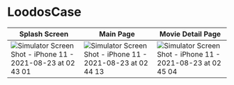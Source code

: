 # LoodosCase

| Splash Screen  |  Main Page  | Movie Detail Page    |
| ------------- | ------------- | ------------- |
|  ![Simulator Screen Shot - iPhone 11 - 2021-08-23 at 02 43 01](https://user-images.githubusercontent.com/33404285/130373900-dd5b11e4-2e59-43ef-90f4-73f885419124.png)|  ![Simulator Screen Shot - iPhone 11 - 2021-08-23 at 02 44 13](https://user-images.githubusercontent.com/33404285/130373923-024e19ac-bf54-4687-aa26-64decc1aa1b3.png) | ![Simulator Screen Shot - iPhone 11 - 2021-08-23 at 02 45 04](https://user-images.githubusercontent.com/33404285/130373932-23cc66ea-37d1-4958-be1a-ee687b902444.png) |
